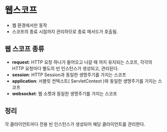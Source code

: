 # 웹스코프

* 웹 환경에서만 동작
* 스코프의 종료 시점까지 관리하므로 종료 메서드가 호출됨.

## 웹 스코프 종류
* **request**: HTTP 요청 하나가 들어오고 나갈 때 까지 유지되는 스코프, 각각의 HTTP 요청마다 별도의 빈 인스턴스가 생성되고, 관리된다.
* **session**: HTTP Session과 동일한 생명주기를 가지는 스코프
* **application**: 서블릿 컨텍스트( ServletContext )와 동일한 생명주기를 가지는 스코프
* **websocket**: 웹 소켓과 동일한 생명주기를 가지는 스코프

## 정리
각 클라이언트마다 전용 빈 인스턴스가 생성되어 해당 클라이언트를 관리한다.

